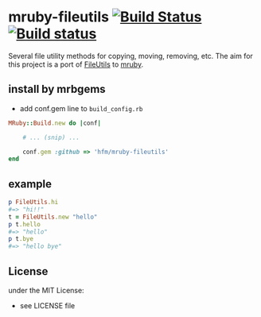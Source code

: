 # mruby-fileutils [![Build Status](https://travis-ci.org/hfm/mruby-fileutils.svg?branch=master)](https://travis-ci.org/hfm/mruby-fileutils) [![Build status](https://ci.appveyor.com/api/projects/status/d3q9osod37ia8gy7/branch/master?svg=true)](https://ci.appveyor.com/project/hfm/mruby-fileutils/branch/master)

Several file utility methods for copying, moving, removing, etc. The aim for this project is a port of [FileUtils](http://docs.ruby-lang.org/en/trunk/FileUtils.html) to [mruby](https://github.com/mruby/mruby).

## install by mrbgems

- add conf.gem line to `build_config.rb`

```ruby
MRuby::Build.new do |conf|

    # ... (snip) ...

    conf.gem :github => 'hfm/mruby-fileutils'
end
```
## example
```ruby
p FileUtils.hi
#=> "hi!!"
t = FileUtils.new "hello"
p t.hello
#=> "hello"
p t.bye
#=> "hello bye"
```

## License
under the MIT License:
- see LICENSE file
